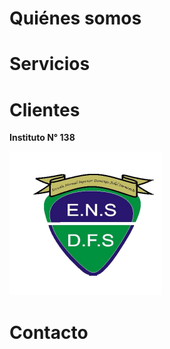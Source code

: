 # Quiénes somos
# Servicios
# Clientes

**Instituto N° 138**

![logo](assets/images/logoEscuela.png)

# Contacto